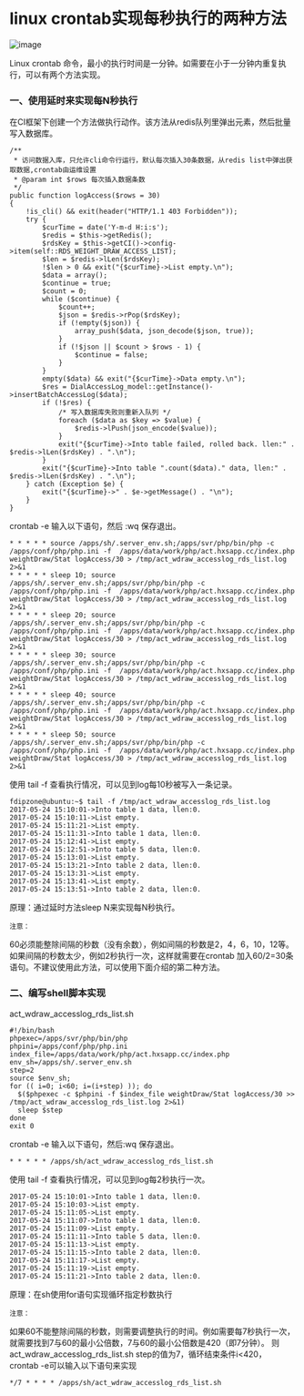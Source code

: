 # linux crontab实现每秒执行的两种方法

![image](https://raw.githubusercontent.com/ZYallers/ZYaller/master/upload/image/201705/25/1495676230340653.png)

Linux crontab 命令，最小的执行时间是一分钟。如需要在小于一分钟内重复执行，可以有两个方法实现。

### 一、使用延时来实现每N秒执行

在CI框架下创建一个方法做执行动作。该方法从redis队列里弹出元素，然后批量写入数据库。

```
/**
 * 访问数据入库，只允许cli命令行运行，默认每次插入30条数据，从redis list中弹出获取数据,crontab由运维设置
 * @param int $rows 每次插入数据条数
 */
public function logAccess($rows = 30)
{
    !is_cli() && exit(header("HTTP/1.1 403 Forbidden"));
    try {
        $curTime = date('Y-m-d H:i:s');
        $redis = $this->getRedis();
        $rdsKey = $this->getCI()->config->item(self::RDS_WEIGHT_DRAW_ACCESS_LIST);
        $len = $redis->lLen($rdsKey);
        !$len > 0 && exit("{$curTime}->List empty.\n");
        $data = array();
        $continue = true;
        $count = 0;
        while ($continue) {
            $count++;
            $json = $redis->rPop($rdsKey);
            if (!empty($json)) {
                array_push($data, json_decode($json, true));
            }
            if (!$json || $count > $rows - 1) {
                $continue = false;
            }
        }
        empty($data) && exit("{$curTime}->Data empty.\n");
        $res = DialAccessLog_model::getInstance()->insertBatchAccessLog($data);
        if (!$res) {
            /* 写入数据库失败则重新入队列 */
            foreach ($data as $key => $value) {
                $redis->lPush(json_encode($value));
            }
            exit("{$curTime}->Into table failed, rolled back. llen:" . $redis->lLen($rdsKey) . ".\n");
        }
        exit("{$curTime}->Into table ".count($data)." data, llen:" . $redis->lLen($rdsKey) . ".\n");
    } catch (Exception $e) {
        exit("{$curTime}->" . $e->getMessage() . "\n");
    }
}
```

crontab -e 输入以下语句，然后 :wq 保存退出。

```
* * * * * source /apps/sh/.server_env.sh;/apps/svr/php/bin/php -c /apps/conf/php/php.ini -f  /apps/data/work/php/act.hxsapp.cc/index.php weightDraw/Stat logAccess/30 > /tmp/act_wdraw_accesslog_rds_list.log 2>&1
* * * * * sleep 10; source /apps/sh/.server_env.sh;/apps/svr/php/bin/php -c /apps/conf/php/php.ini -f  /apps/data/work/php/act.hxsapp.cc/index.php weightDraw/Stat logAccess/30 > /tmp/act_wdraw_accesslog_rds_list.log 2>&1 
* * * * * sleep 20; source /apps/sh/.server_env.sh;/apps/svr/php/bin/php -c /apps/conf/php/php.ini -f  /apps/data/work/php/act.hxsapp.cc/index.php weightDraw/Stat logAccess/30 > /tmp/act_wdraw_accesslog_rds_list.log 2>&1
* * * * * sleep 30; source /apps/sh/.server_env.sh;/apps/svr/php/bin/php -c /apps/conf/php/php.ini -f  /apps/data/work/php/act.hxsapp.cc/index.php weightDraw/Stat logAccess/30 > /tmp/act_wdraw_accesslog_rds_list.log 2>&1
* * * * * sleep 40; source /apps/sh/.server_env.sh;/apps/svr/php/bin/php -c /apps/conf/php/php.ini -f  /apps/data/work/php/act.hxsapp.cc/index.php weightDraw/Stat logAccess/30 > /tmp/act_wdraw_accesslog_rds_list.log 2>&1
* * * * * sleep 50; source /apps/sh/.server_env.sh;/apps/svr/php/bin/php -c /apps/conf/php/php.ini -f  /apps/data/work/php/act.hxsapp.cc/index.php weightDraw/Stat logAccess/30 > /tmp/act_wdraw_accesslog_rds_list.log 2>&1
```

使用 tail -f 查看执行情况，可以见到log每10秒被写入一条记录。

```
fdipzone@ubuntu:~$ tail -f /tmp/act_wdraw_accesslog_rds_list.log
2017-05-24 15:10:01->Into table 1 data, llen:0.
2017-05-24 15:10:11->List empty.
2017-05-24 15:11:21->List empty.
2017-05-24 15:11:31->Into table 1 data, llen:0.
2017-05-24 15:12:41->List empty.
2017-05-24 15:12:51->Into table 5 data, llen:0.
2017-05-24 15:13:01->List empty.
2017-05-24 15:13:21->Into table 2 data, llen:0.
2017-05-24 15:13:31->List empty.
2017-05-24 15:13:41->List empty.
2017-05-24 15:13:51->Into table 2 data, llen:0.
```

原理：通过延时方法sleep N来实现每N秒执行。

`注意：`

60必须能整除间隔的秒数（没有余数），例如间隔的秒数是2，4，6，10，12等。
如果间隔的秒数太少，例如2秒执行一次，这样就需要在crontab 加入60/2=30条语句。不建议使用此方法，可以使用下面介绍的第二种方法。



### 二、编写shell脚本实现

act_wdraw_accesslog_rds_list.sh

```shell
#!/bin/bash
phpexec=/apps/svr/php/bin/php
phpini=/apps/conf/php/php.ini
index_file=/apps/data/work/php/act.hxsapp.cc/index.php
env_sh=/apps/sh/.server_env.sh
step=2
source $env_sh;
for (( i=0; i<60; i=(i+step) )); do
  $($phpexec -c $phpini -f $index_file weightDraw/Stat logAccess/30 >> /tmp/act_wdraw_accesslog_rds_list.log 2>&1)
  sleep $step
done
exit 0
```

crontab -e 输入以下语句，然后:wq 保存退出。
```shell
* * * * * /apps/sh/act_wdraw_accesslog_rds_list.sh
```
使用 tail -f 查看执行情况，可以见到log每2秒执行一次。
```
2017-05-24 15:10:01->Into table 1 data, llen:0.
2017-05-24 15:10:03->List empty.
2017-05-24 15:11:05->List empty.
2017-05-24 15:11:07->Into table 1 data, llen:0.
2017-05-24 15:11:09->List empty.
2017-05-24 15:11:11->Into table 5 data, llen:0.
2017-05-24 15:11:13->List empty.
2017-05-24 15:11:15->Into table 2 data, llen:0.
2017-05-24 15:11:17->List empty.
2017-05-24 15:11:19->List empty.
2017-05-24 15:11:21->Into table 2 data, llen:0.
```
原理：在sh使用for语句实现循环指定秒数执行

`注意：`

如果60不能整除间隔的秒数，则需要调整执行的时间。例如需要每7秒执行一次，就需要找到7与60的最小公倍数，7与60的最小公倍数是420（即7分钟）。
则act_wdraw_accesslog_rds_list.sh step的值为7，循环结束条件i<420， crontab -e可以输入以下语句来实现
```
*/7 * * * * /apps/sh/act_wdraw_accesslog_rds_list.sh
```